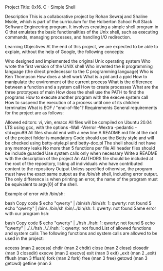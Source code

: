 Project Title: 0x16. C - Simple Shell

Description
This is a collaborative project by Rohan Sewraj and Shaline Msole, which is part of the curriculum for the Holberton School Full Stack Software Engineering program. It involves creating a simple shell program in C that emulates the basic functionalities of the Unix shell, such as executing commands, managing processes, and handling I/O redirection.

Learning Objectives
At the end of this project, we are expected to be able to explain, without the help of Google, the following concepts:

Who designed and implemented the original Unix operating system
Who wrote the first version of the UNIX shell
Who invented the B programming language (the direct predecessor to the C programming language)
Who is Ken Thompson
How does a shell work
What is a pid and a ppid
How to manipulate the environment of the current process
What is the difference between a function and a system call
How to create processes
What are the three prototypes of main
How does the shell use the PATH to find the programs
How to execute another program with the execve system call
How to suspend the execution of a process until one of its children terminates
What is EOF / "end-of-file"?
Requirements
General requirements for the project are as follows:

Allowed editors: vi, vim, emacs
All files will be compiled on Ubuntu 20.04 LTS using gcc, with the options -Wall -Werror -Wextra -pedantic -std=gnu89
All files should end with a new line
A README.md file at the root of the project folder is mandatory
Code should use the Betty style and will be checked using betty-style.pl and betty-doc.pl
The shell should not have any memory leaks
No more than 5 functions per file
All header files should be include guarded
Use system calls only when necessary
Write a README with the description of the project
An AUTHORS file should be included at the root of the repository, listing all individuals who have contributed content to the repository
Output
Unless specified otherwise, the program must have the exact same output as the /bin/sh shell, including error output. The only difference is when printing an error, the name of the program must be equivalent to argv[0] of the shell.

Example of error with /bin/sh:

bash
Copy code
$ echo "qwerty" | /bin/sh
/bin/sh: 1: qwerty: not found
$ echo "qwerty" | /bin/../bin/sh
/bin/../bin/sh: 1: qwerty: not found
Same error with our program hsh:

bash
Copy code
$ echo "qwerty" | ./hsh
./hsh: 1: qwerty: not found
$ echo "qwerty" | ./././hsh
./././hsh: 1: qwerty: not found
List of allowed functions and system calls
The following functions and system calls are allowed to be used in the project:

access (man 2 access)
chdir (man 2 chdir)
close (man 2 close)
closedir (man 3 closedir)
execve (man 2 execve)
exit (man 3 exit)
_exit (man 2 _exit)
fflush (man 3 fflush)
fork (man 2 fork)
free (man 3 free)
getcwd (man 3 getcwd)
getline (man 3